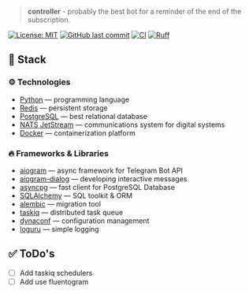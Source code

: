 > **controller** - probably the best bot for a reminder of the end of the subscription.

[![License: MIT](https://img.shields.io/badge/License-MIT-007EC7.svg?style=flat-square)](https://opensource.org/licenses/MIT)
[![GitHub last commit](https://img.shields.io/github/last-commit/Markushik/controller-new.svg?style=flat-square)](https://github.com/Markushik/controller-new)
[![CI](https://github.com/Markushik/controller/actions/workflows/CI.yaml/badge.svg?style=flat-square)](https://github.com/Markushik/controller-new/actions)
[![Ruff](https://img.shields.io/endpoint?url=https://raw.githubusercontent.com/charliermarsh/ruff/main/assets/badge/v2.json?style=flat-square)](https://github.com/astral-sh/ruff)

## 🚀 Stack

### ⚙️ Technologies
- [Python](https://www.python.org/) — programming language
- [Redis](https://redis.io/) — persistent storage
- [PostgreSQL](https://www.postgresql.org/) — best relational database
- [NATS JetStream](https://nats.io/) — communications system for digital systems
- [Docker](https://www.docker.com/) — containerization platform

### 🔥 Frameworks & Libraries
- [aiogram](https://github.com/aiogram/aiogram) — async framework for Telegram Bot API
- [aiogram-dialog](https://github.com/Tishka17/aiogram_dialog) — developing interactive messages
- [asyncpg](https://github.com/MagicStack/asyncpg) — fast client for PostgreSQL Database
- [SQLAlchemy](https://github.com/sqlalchemy/sqlalchemy) — SQL toolkit & ORM 
- [alembic](https://github.com/sqlalchemy/alembic) — migration tool
- [taskiq](https://github.com/taskiq-python/taskiq) —  distributed task queue 
- [dynaconf](https://github.com/dynaconf/dynaconf) — configuration management
- [loguru](https://github.com/Delgan/loguru) — simple logging

## ✅ ToDo's
- [ ] Add taskiq schedulers
- [ ] Add use fluentogram
